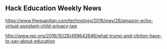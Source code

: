 ## Hack Education Weekly News

https://www.theguardian.com/technology/2016/may/26/amazon-echo-virtual-assistant-child-privacy-law

http://www.npr.org/2016/10/28/499642646/what-trump-and-clinton-have-to-say-about-education
